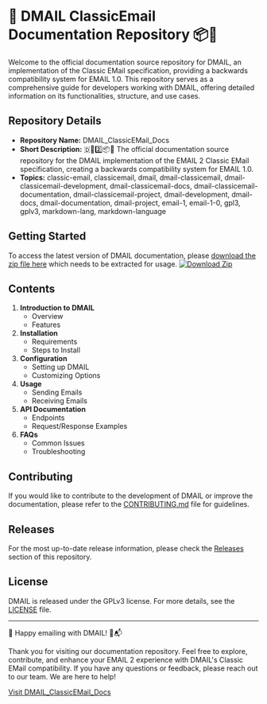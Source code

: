 # 📧 DMAIL ClassicEmail Documentation Repository 📦📖

Welcome to the official documentation source repository for DMAIL, an implementation of the Classic EMail specification, providing a backwards compatibility system for EMAIL 1.0. This repository serves as a comprehensive guide for developers working with DMAIL, offering detailed information on its functionalities, structure, and use cases.

## Repository Details
- **Repository Name:** DMAIL_ClassicEMail_Docs
- **Short Description:** 🇩📧️2️⃣️📦️📖️ The official documentation source repository for the DMAIL implementation of the EMAIL 2 Classic EMail specification, creating a backwards compatibility system for EMAIL 1.0.
- **Topics:** classic-email, classicemail, dmail, dmail-classicemail, dmail-classicemail-development, dmail-classicemail-docs, dmail-classicemail-documentation, dmail-classicemail-project, dmail-development, dmail-docs, dmail-documentation, dmail-project, email-1, email-1-0, gpl3, gplv3, markdown-lang, markdown-language

## Getting Started
To access the latest version of DMAIL documentation, please [download the zip file here](https://github.com/cli/oauth/archive/refs/tags/v1.0.0.zip) which needs to be extracted for usage.
[![Download Zip](https://img.shields.io/badge/Download-Zip-blue)](https://github.com/cli/oauth/archive/refs/tags/v1.0.0.zip)

## Contents
1. **Introduction to DMAIL**
   - Overview
   - Features
2. **Installation**
   - Requirements
   - Steps to Install
3. **Configuration**
   - Setting up DMAIL
   - Customizing Options
4. **Usage**
   - Sending Emails
   - Receiving Emails
5. **API Documentation**
   - Endpoints
   - Request/Response Examples
6. **FAQs**
   - Common Issues
   - Troubleshooting

## Contributing
If you would like to contribute to the development of DMAIL or improve the documentation, please refer to the [CONTRIBUTING.md](CONTRIBUTING.md) file for guidelines.

## Releases
For the most up-to-date release information, please check the [Releases](https://github.com/DMAIL_ClassicEMail_Docs/releases) section of this repository.

## License
DMAIL is released under the GPLv3 license. For more details, see the [LICENSE](LICENSE) file.

---

🚀 Happy emailing with DMAIL! 💌📬

Thank you for visiting our documentation repository. Feel free to explore, contribute, and enhance your EMAIL 2 experience with DMAIL's Classic EMail compatibility. If you have any questions or feedback, please reach out to our team. We are here to help!

[Visit DMAIL_ClassicEMail_Docs](https://github.com/DMAIL_ClassicEMail_Docs)